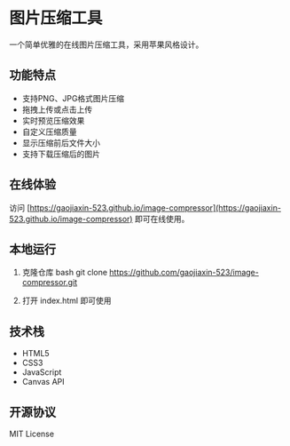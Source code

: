 # 图片压缩工具

一个简单优雅的在线图片压缩工具，采用苹果风格设计。

## 功能特点

- 支持PNG、JPG格式图片压缩
- 拖拽上传或点击上传
- 实时预览压缩效果
- 自定义压缩质量
- 显示压缩前后文件大小
- 支持下载压缩后的图片

## 在线体验

访问 [https://gaojiaxin-523.github.io/image-compressor](https://gaojiaxin-523.github.io/image-compressor) 即可在线使用。

## 本地运行

1. 克隆仓库
bash
git clone https://github.com/gaojiaxin-523/image-compressor.git

2. 打开 index.html 即可使用

## 技术栈

- HTML5
- CSS3
- JavaScript
- Canvas API

## 开源协议

MIT License